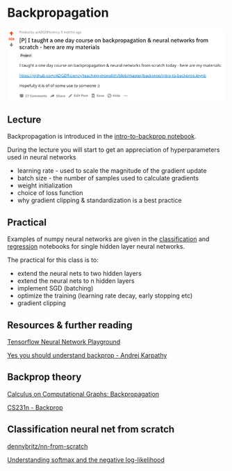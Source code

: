 # Backpropagation

<img src="assets/reddit.png" alt="" width="600"/>

## Lecture

Backpropagation is introduced in the [intro-to-backprop notebook](https://github.com/ADGEfficiency/teaching-monolith/blob/master/backprop/intro-to-backprop.ipynb).

During the lecture you will start to get an appreciation of hyperparameters used in neural networks
- learning rate - used to scale the magnitude of the gradient update
- batch size - the number of samples used to calculate gradients
- weight initialization
- choice of loss function
- why gradient clipping & standardization is a best practice

## Practical

Examples of numpy neural networks are given in the [classification](https://github.com/ADGEfficiency/teaching-monolith/blob/master/backprop/classification.ipynb) and [regression](https://github.com/ADGEfficiency/teaching-monolith/blob/master/backprop/regression.ipynb) notebooks for single hidden layer neural networks.

The practical for this class is to:
- extend the neural nets to two hidden layers
- extend the neural nets to n hidden layers
- implement SGD (batching)
- optimize the training (learning rate decay, early stopping etc)
- gradient clipping

## Resources & further reading

[Tensorflow Neural Network Playground](https://playground.tensorflow.org/)

[Yes you should understand backprop - Andrej Karpathy](https://medium.com/@karpathy/yes-you-should-understand-backprop-e2f06eab496b)

## Backprop theory

[Calculus on Computational Graphs: Backpropagation](http://colah.github.io/posts/2015-08-Backprop/)

[CS231n - Backprop](http://cs231n.github.io/optimization-2/)

## Classification neural net from scratch

[dennybritz/nn-from-scratch](https://github.com/dennybritz/nn-from-scratch/blob/master/nn-from-scratch.ipynb)

[Understanding softmax and the negative log-likelihood](https://ljvmiranda921.github.io/notebook/2017/08/13/softmax-and-the-negative-log-likelihood/
)
